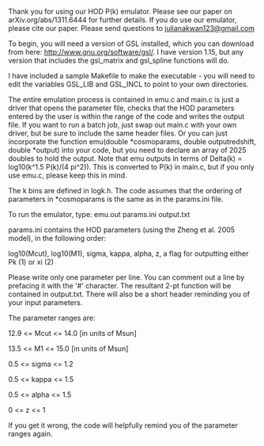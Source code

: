 Thank you for using our HOD P(k) emulator. Please see our paper on
arXiv.org/abs/1311.6444 for further details. If you do use our
emulator, please cite our paper. Please send questions to
julianakwan123@gmail.com

To begin, you will need a version of GSL installed, which you can
download from here: http://www.gnu.org/software/gsl/. I have version
1.15, but any version that includes the gsl_matrix and gsl_spline
functions will do.

I have included a sample Makefile to make the executable - you will
need to edit the variables GSL_LIB and GSL_INCL to point to your own
directories.


The entire emulation process is contained in emu.c and main.c is just
a driver that opens the parameter file, checks that the HOD parameters
entered by the user is within the range of the code and writes the
output file. If you want to run a batch job, just swap out main.c with
your own driver, but be sure to include the same header files. Or you
can just incorporate the function emu(double *cosmoparams, double
outputredshift, double *output) into your code, but you need to
declare an array of 2025 doubles to hold the output. Note that emu
outputs in terms of Delta(k) = log10(k^1.5 P(k)/(4 pi^2)). This is
converted to P(k) in main.c, but if you only use emu.c, please keep
this in mind.

The k bins are defined in logk.h. The code assumes that the ordering
of parameters in *cosmoparams is the same as in the params.ini file.

To run the emulator, type: 
emu.out params.ini output.txt

params.ini contains the HOD parameters (using the Zheng et al. 2005
model), in the following order:

log10(Mcut), log10(M1), sigma, kappa, alpha, z, a flag for outputting either Pk (1) or xi (2)


Please write only one parameter per line. You can comment out a line
by prefacing it with the '#' character. The resultant 2-pt function
will be contained in output.txt. There will also be a short header
reminding you of your input parameters. 


The parameter ranges are:

12.9 <= Mcut <= 14.0  [in units of Msun]

13.5 <= M1 <= 15.0      [in units of Msun]

0.5 <= sigma <= 1.2

0.5 <= kappa <= 1.5

0.5 <= alpha <= 1.5

0 <= z <= 1

If you get it wrong, the code will helpfully remind you of the
parameter ranges again.

